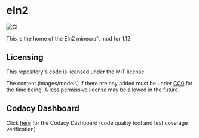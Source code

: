 # eln2
![CI](https://github.com/eln2/eln2/workflows/CI/badge.svg)

This is the home of the Eln2 minecraft mod for 1.12.

## Licensing

This repository's code is licensed under the MIT license.

The content (images/models) if there are any added must be under [CC0](https://creativecommons.org/share-your-work/public-domain/cc0/) for the time being. A less permissive license may be allowed in the future.

## Codacy Dashboard

Click [here](https://app.codacy.com/gh/eln2/eln2/dashboard) for the Codacy Dashboard (code quality tool and test coverage verification)

